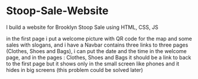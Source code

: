 # Stoop-Sale-Website
I build a website for Brooklyn Stoop Sale using HTML, CSS, JS

in the first page i put a welcome picture with QR code for the map and some sales with slogans, and i have a Navbar contains three links to three pages (Clothes, Shoes and Bags), i can put the date and the time in the welcome page, and in the pages : Clothes, Shoes and Bags it should be a link to back to the first page but it shows only in the small screen like phones and it hides in big screens (this problem could be solved later)